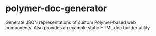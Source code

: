 polymer-doc-generator
=====================

Generate JSON representations of custom Polymer-based web components. Also provides an example static HTML doc builder utility.
